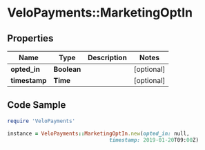 # VeloPayments::MarketingOptIn

## Properties

Name | Type | Description | Notes
------------ | ------------- | ------------- | -------------
**opted_in** | **Boolean** |  | [optional] 
**timestamp** | **Time** |  | [optional] 

## Code Sample

```ruby
require 'VeloPayments'

instance = VeloPayments::MarketingOptIn.new(opted_in: null,
                                 timestamp: 2019-01-20T09:00Z)
```


